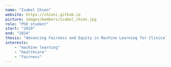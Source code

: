 ```yaml
---
name: "Isabel Chien"
website: https://chieni.github.io
picture: images/members/isabel_chien.jpg
role: "PhD student" 
start: "2020"
end: "2024"
thesis: "Advancing Fairness and Equity in Machine Learning for Clinical Research"
interests:
    - "machine learning"
    - "healthcare"
    - "fairness"
---
```

